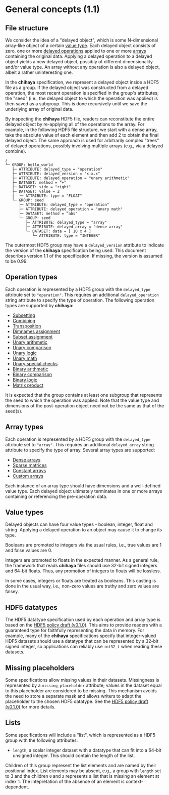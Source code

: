 

# General concepts (1.1)

## File structure

We consider the idea of a "delayed object", which is some N-dimensional array-like object of a certain [value type](#value-type).
Each delayed object consists of zero, one or more [delayed operations](#operation-types) applied to one or more [arrays](#array-types) containing the original data.
Applying a delayed operation to a delayed object yields a new delayed object, possibly of different dimensionality and/or value type.
An array without any operation is also a delayed object, albeit a rather uninteresting one.

In the **chihaya** specification, we represent a delayed object inside a HDF5 file as a group.
If the delayed object was constructed from a delayed operation, the most recent operation is specified in the group's attributes;
the "seed" (i.e., the delayed object to which the operation was applied) is then saved as a subgroup.
This is done recursively until we save the underlying array of original data.

By inspecting the **chihaya** HDF5 file, readers can reconstitute the entire delayed object by re-applying all of the operations to the array.
For example, in the following HDF5 file structure, we start with a dense array, take the absolute value of each element and then add 2 to obtain the final delayed object.
The same approach is used for arbitrarily complex "trees" of delayed operations, possibly involving multiple arrays (e.g., via a delayed combine).

```
/
└─ GROUP: hello_world 
   ├─ ATTRIBUTE: delayed_type = "operation"
   ├─ ATTRIBUTE: delayed_version = "x.x.x"
   ├─ ATTRIBUTE: delayed_operation = "unary arithmetic"
   ├─ DATASET: method = "+"
   ├─ DATASET: side = "right"
   ├─ DATASET: value = 2
   |  └─ ATTRIBUTE: type = "FLOAT"
   └─ GROUP: seed
      ├─ ATTRIBUTE: delayed_type = "operation"
      ├─ ATTRIBUTE: delayed_operation = "unary math"
      ├─ DATASET: method = "abs"
      └─ GROUP: seed
         ├─ ATTRIBUTE: delayed_type = "array"
         ├─ ATTRIBUTE: delayed_array = "dense array"
         └─ DATASET: data = [ 10 x 4 ]
            └─ ATTRIBUTE: type = "INTEGER"
```

The outermost HDF5 group may have a `delayed_version` attribute to indicate the version of the **chihaya** specification being used.
This document describes version 1.1 of the specification.
If missing, the version is assumed to be 0.99.

## Operation types

Each operation is represented by a HDF5 group with the `delayed_type` attribute set to `"operation"`.
This requires an additional `delayed_operation` string attribute to specify the type of operation.
The following operation types are supported by **chihaya**:

- [Subsetting](subset.md)
- [Combining](combine.md)
- [Transposition](transpose.md)
- [Dimnames assignment](dimnames.md)
- [Subset assignment](subset_assignment.md)
- [Unary arithmetic](unary_arithmetic.md)
- [Unary comparison](unary_comparison.md)
- [Unary logic](unary_logic.md)
- [Unary math](unary_math.md)
- [Unary special checks](unary_special_check.md)
- [Binary arithmetic](binary_arithmetic.md)
- [Binary comparison](binary_comparison.md)
- [Binary logic](binary_logic.md)
- [Matrix product](matrix_product.md)

It is expected that the group contains at least one subgroup that represents the seed to which the operation was applied.
Note that the value type and dimensions of the post-operation object need not be the same as that of the seed(s).

## Array types

Each operation is represented by a HDF5 group with the `delayed_type` attribute set to `"array"`.
This requires an additional `delayed_array` string attribute to specify the type of array.
Several array types are supported:

- [Dense arrays](dense_array.md)
- [Sparse matrices](sparse_matrix.md)
- [Constant arrays](constant_array.md)
- [Custom arrays](custom_array.md)


Each instance of an array type should have dimensions and a well-defined value type.
Each delayed object ultimately terminates in one or more arrays containing or referencing the pre-operation data.

## Value types

Delayed objects can have four value types - boolean, integer, float and string.
Applying a delayed operation to an object may cause it to change its type.

Booleans are promoted to integers via the usual rules, i.e., true values are 1 and false values are 0.

Integers are promoted to floats in the expected manner.
As a general rule, the framework that reads **chihaya** files should use 32-bit signed integers and 64-bit floats.
Thus, any promotion of integers to floats will be lossless.

In some cases, integers or floats are treated as booleans.
This casting is done in the usual way, i.e., non-zero values are truthy and zero values are falsey.

## HDF5 datatypes 

The HDF5 datatype specification used by each operation and array type is based on the [HDF5 policy draft (v0.1.0)](https://github.com/ArtifactDB/Bioc-HDF5-policy/tree/v0.1.0).
This aims to provide readers with a guaranteed type for faithfully representing the data in memory.
For example, many of the **chihaya** specifications specify that integer-valued HDF5 datasets should use a datatype that can be represented by a 32-bit signed integer, 
so applications can reliably use `int32_t` when reading these datasets.

## Missing placeholders

Some specifications allow missing values in their datasets.
Missingness is represented by a `missing_placeholder` attribute; values in the dataset equal to this placeholder are considered to be missing.
This mechanism avoids the need to store a separate mask and allows writers to adapt the placeholder to the chosen HDF5 datatype.
See the [HDF5 policy draft (v0.1.0)](https://github.com/ArtifactDB/Bioc-HDF5-policy/tree/v0.1.0) for more details.

## Lists

Some specifications will include a "list", which is represented as a HDF5 group with the following attributes:

- `length`, a scalar integer dataset with a datatype that can fit into a 64-bit unsigned integer.
  This should contain the length of the list.

Children of this group represent the list elements and are named by their positional index.
List elements may be absent, e.g., a group with `length` set to 3 and the children `0` and `2` represents a list that is missing an element at index 1.
The intepretation of the absence of an element is context-dependent.

